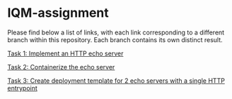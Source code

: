 # IQM-assignment

Please find below a list of links, with each link corresponding to a different branch within this repository. Each branch contains its own distinct result. 

[Task 1: Implement an HTTP echo server](https://github.com/dalpengholic/IQM-assignment/tree/task-1)


[Task 2: Containerize the echo server](https://github.com/dalpengholic/IQM-assignment/tree/task-2)


[Task 3: Create deployment template for 2 echo servers with a single HTTP
entrypoint](https://github.com/dalpengholic/IQM-assignment/tree/task-3)

